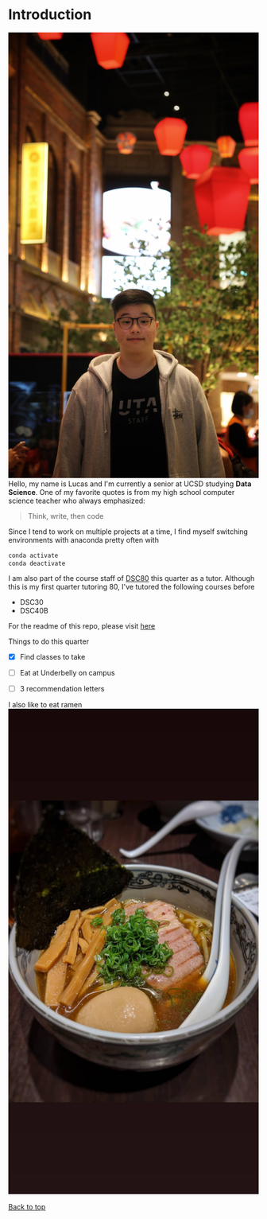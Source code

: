 # Introduction

![pic of me](./me.JPG)
Hello, my name is Lucas and I'm currently a senior at UCSD studying **Data Science**.
One of my favorite quotes is from my high school computer science teacher who always emphasized:
> Think, write, then code

Since I tend to work on multiple projects at a time, I find myself switching environments with anaconda pretty often with 
```
conda activate
conda deactivate
```


I am also part of the course staff of [DSC80](http://dsc80.com) this quarter as a tutor. Although this is my first quarter tutoring 80, I've tutored the following courses before
- DSC30
- DSC40B

For the readme of this repo, please visit [here](./README.md)

Things to do this quarter
- [x] Find classes to take
- [ ] Eat at Underbelly on campus
- [ ] 3 recommendation letters


I also like to eat ramen
![I like ramen](./ramen.JPG)

[Back to top](#introduction)


